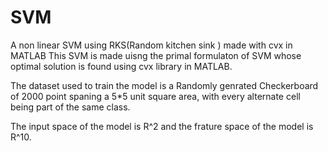 # SVM
A non linear SVM using RKS(Random kitchen sink ) made with cvx in MATLAB
This SVM is made uisng the primal formulaton of SVM whose optimal solution is found using cvx library in MATLAB.

The dataset used to train the model is a Randomly genrated Checkerboard of 2000 point spaning a 5*5 unit square area,
with every alternate cell being part of the same class.

The input space of the model is R^2 and the frature space of the model is R^10. 
